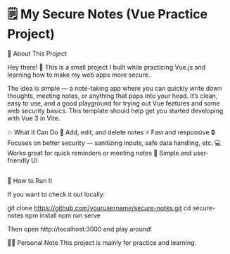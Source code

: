 # 🗒️ My Secure Notes (Vue Practice Project)

🌱 About This Project

Hey there! 👋
This is a small project I built while practicing Vue.js and learning how to make my web apps more secure.

The idea is simple — a note-taking app where you can quickly write down thoughts, meeting notes, or anything that pops into your head. It’s clean, easy to use, and a good playground for trying out Vue features and some web security basics.
This template should help get you started developing with Vue 3 in Vite.

✨ What It Can Do
📝 Add, edit, and delete notes
⚡ Fast and responsive
🔒 Focuses on better security — sanitizing inputs, safe data handling, etc.
💻 Works great for quick reminders or meeting notes
🎨 Simple and user-friendly UI

##
🚀 How to Run It

If you want to check it out locally:

git clone https://github.com/yourusername/secure-notes.git
cd secure-notes
npm install
npm run serve

Then open http://localhost:3000 and play around!

👩‍💻 Personal Note
This project is mainly for practice and learning.

